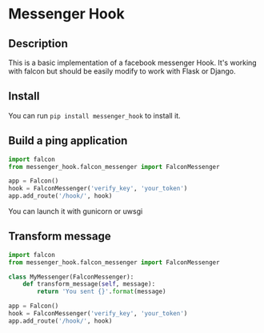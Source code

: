 Messenger Hook
==============

Description
-----------

This is a basic implementation of a facebook messenger Hook.
It's working with falcon but should be easily modify to work with Flask or Django.

Install
-------

You can run `pip install messenger_hook` to install it.

Build a ping application
------------------------

```python
import falcon
from messenger_hook.falcon_messenger import FalconMessenger

app = Falcon()
hook = FalconMessenger('verify_key', 'your_token')
app.add_route('/hook/', hook)
```

You can launch it with gunicorn or uwsgi


Transform message
-----------------

```python
import falcon
from messenger_hook.falcon_messenger import FalconMessenger

class MyMessenger(FalconMessenger):
    def transform_message(self, message):
        return 'You sent {}'.format(message)

app = Falcon()
hook = FalconMessenger('verify_key', 'your_token')
app.add_route('/hook/', hook)
```
